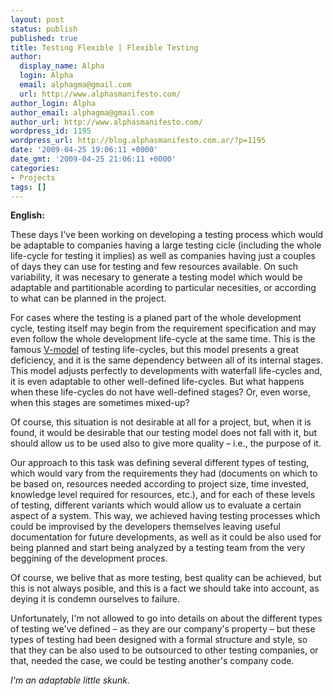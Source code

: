 ```yaml
---
layout: post
status: publish
published: true
title: Testing Flexible | Flexible Testing
author:
  display_name: Alpha
  login: Alpha
  email: alphagma@gmail.com
  url: http://www.alphasmanifesto.com/
author_login: Alpha
author_email: alphagma@gmail.com
author_url: http://www.alphasmanifesto.com/
wordpress_id: 1195
wordpress_url: http://blog.alphasmanifesto.com.ar/?p=1195
date: '2009-04-25 19:06:11 +0000'
date_gmt: '2009-04-25 21:06:11 +0000'
categories:
- Projects
tags: []
---
```


**English:**

These days I've been working on developing a testing process which would be adaptable to companies having a large testing cicle (including the whole life-cycle for testing it implies) as well as companies having just a couples of days they can use for testing and few resources available. On such variability, it was necesary to generate a testing model which would be adaptable and partitionable acording to particular necesities, or according to what can be planned in the project.

For cases where the testing is a planed part of the whole development cycle, testing itself may begin from the requirement specification and may even follow the whole development life-cycle at the same time. This is the famous [V-model](http://en.wikipedia.org/wiki/V_model) of testing life-cycles, but this model presents a great deficiency, and it is the same dependency between all of its internal stages. This model adjusts perfectly to developments with waterfall life-cycles and, it is even adaptable to other well-defined life-cycles. But what happens when these life-cycles do not have well-defined stages? Or, even worse, when this stages are sometimes mixed-up?

Of course, this situation is not desirable at all for a project, but, when it is found, it would be desirable that our testing model does not fall with it, but should allow us to be used also to give more quality &ndash; i.e., the purpose of it.

Our approach to this task was defining several different types of testing, which would vary from the requirements they had (documents on which to be based on, resources needed according to project size, time invested, knowledge level required for resources, etc.), and for each of these levels of testing, different variants which would allow us to evaluate a certain aspect of a system. This way, we achieved having testing processes which could be improvised by the developers themselves leaving useful documentation for future developments, as well as it could be also used for being planned and start being analyzed by a testing team from the very beggining of the development proces.

Of course, we belive that as more testing, best quality can be achieved, but this is not always posible, and this is a fact we should take into account, as deying it is condemn ourselves to failure.

Unfortunately, I'm not allowed to go into details on about the different types of testing we've defined &ndash; as they are our company's property &ndash; but these types of testing had been designed with a formal structure and style, so that they can be also used to be outsourced to other testing companies, or that, needed the case, we could be testing another's company code.

_I'm an adaptable little skunk._

